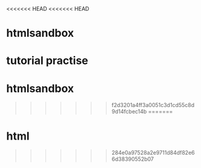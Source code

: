 <<<<<<< HEAD
<<<<<<< HEAD
# htmlsandbox
tutorial practise
=======
# htmlsandbox
>>>>>>> f2d3201a4ff3a0051c3d1cd55c8d9d14fcbec14b
=======
# html
>>>>>>> 284e0a97528a2e9711d84df82e66d38390552b07
